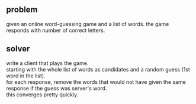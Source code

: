 ## problem
given an online word-guessing game and a list of words.
the game responds with number of correct letters.
## solver
write a client that plays the game.  
starting with the whole list of words as candidates and a random guess (1st word in the list).  
for each response, remove the words that would not have given the same response if the guess was server's word.  
this converges pretty quickly.  

